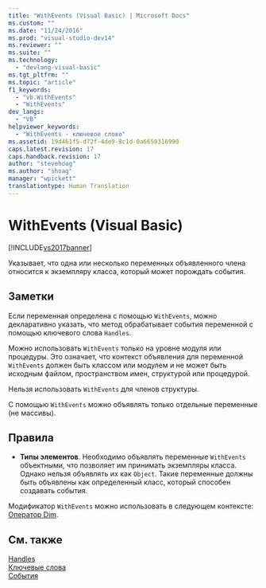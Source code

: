 ```yaml
---
title: "WithEvents (Visual Basic) | Microsoft Docs"
ms.custom: ""
ms.date: "11/24/2016"
ms.prod: "visual-studio-dev14"
ms.reviewer: ""
ms.suite: ""
ms.technology: 
  - "devlang-visual-basic"
ms.tgt_pltfrm: ""
ms.topic: "article"
f1_keywords: 
  - "vb.WithEvents"
  - "WithEvents"
dev_langs: 
  - "VB"
helpviewer_keywords: 
  - "WithEvents - ключевое слово"
ms.assetid: 19d461f5-d72f-4de9-8c1d-0a6650316990
caps.latest.revision: 17
caps.handback.revision: 17
author: "stevehoag"
ms.author: "shoag"
manager: "wpickett"
translationtype: Human Translation
---
```

# WithEvents (Visual Basic)
[!INCLUDE[vs2017banner](../../../csharp/includes/vs2017banner.md)]

Указывает, что одна или несколько переменных объявленного члена относится к экземпляру класса, который может порождать события.  
  
## Заметки  
 Если переменная определена с помощью `WithEvents`, можно декларативно указать, что метод обрабатывает события переменной с помощью ключевого слова `Handles`.  
  
 Можно использовать `WithEvents` только на уровне модуля или процедуры.  Это означает, что контекст объявления для переменной `WithEvents` должен быть классом или модулем и не может быть исходным файлом, пространством имен, структурой или процедурой.  
  
 Нельзя использовать `WithEvents` для членов структуры.  
  
 С помощью `WithEvents` можно объявлять только отдельные переменные \(не массивы\).  
  
## Правила  
  
-   **Типы элементов**. Необходимо объявлять переменные `WithEvents` объектными, что позволяет им принимать экземпляры класса.  Однако нельзя объявлять их как `Object`.  Такие переменные должны быть объявлены как определенный класс, который способен создавать события.  
  
 Модификатор `WithEvents` можно использовать в следующем контексте: [Оператор Dim](../../../visual-basic/language-reference/statements/dim-statement.md).  
  
## См. также  
 [Handles](../../../visual-basic/language-reference/statements/handles-clause.md)   
 [Ключевые слова](../../../visual-basic/language-reference/keywords/index.md)   
 [События](../../../visual-basic/programming-guide/language-features/events/events.md)